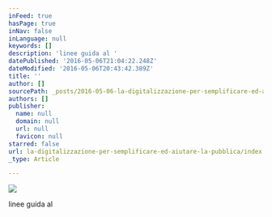 ```yaml
---
inFeed: true
hasPage: true
inNav: false
inLanguage: null
keywords: []
description: 'linee guida al '
datePublished: '2016-05-06T21:04:22.248Z'
dateModified: '2016-05-06T20:43:42.389Z'
title: ''
author: []
sourcePath: _posts/2016-05-06-la-digitalizzazione-per-semplificare-ed-aiutare-la-pubblica.md
authors: []
publisher:
  name: null
  domain: null
  url: null
  favicon: null
starred: false
url: la-digitalizzazione-per-semplificare-ed-aiutare-la-pubblica/index.html
_type: Article

---
```

![](https://the-grid-user-content.s3-us-west-2.amazonaws.com/54e73fc2-8e31-4cad-ae01-e85e093ab824.jpg)

linee guida al